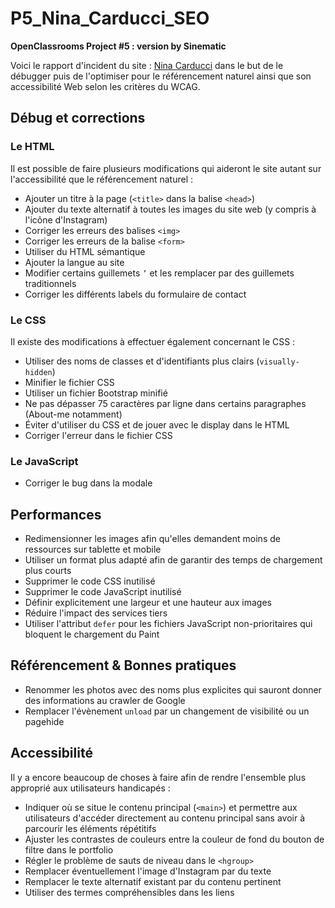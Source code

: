 # P5_Nina_Carducci_SEO

**OpenClassrooms Project #5 : version by Sinematic**

Voici le rapport d'incident du site : [Nina Carducci](https://nina-carducci.github.io/) dans le but de le débugger puis de l'optimiser pour le référencement naturel ainsi que son accessibilité Web selon les critères du WCAG.


## Débug et corrections

### Le HTML

Il est possible de faire plusieurs modifications qui aideront le site autant sur l'accessibilité que le référencement naturel :

- Ajouter un titre à la page (`<title>` dans la balise `<head>`)
- Ajouter du texte alternatif à toutes les images du site web (y compris à l'icône d'Instagram)
- Corriger les erreurs des balises `<img>`
- Corriger les erreurs de la balise `<form>`
- Utiliser du HTML sémantique
- Ajouter la langue au site 
- Modifier certains guillemets `’` et les remplacer par des guillemets traditionnels
- Corriger les différents labels du formulaire de contact


### Le CSS

Il existe des modifications à effectuer également concernant le CSS :

- Utiliser des noms de classes et d'identifiants plus clairs (`visually-hidden`)
- Minifier le fichier CSS
- Utiliser un fichier Bootstrap minifié
- Ne pas dépasser 75 caractères par ligne dans certains paragraphes (About-me notamment)
- Éviter d'utiliser du CSS et de jouer avec le display dans le HTML
- Corriger l'erreur dans le fichier CSS


### Le JavaScript

- Corriger le bug dans la modale


## Performances 

- Redimensionner les images afin qu'elles demandent moins de ressources sur tablette et mobile
- Utiliser un format plus adapté afin de garantir des temps de chargement plus courts
- Supprimer le code CSS inutilisé
- Supprimer le code JavaScript inutilisé
- Définir explicitement une largeur et une hauteur aux images
- Réduire l'impact des services tiers
- Utiliser l'attribut `defer` pour les fichiers JavaScript non-prioritaires qui bloquent le chargement du Paint

## Référencement & Bonnes pratiques

- Renommer les photos avec des noms plus explicites qui sauront donner des informations au crawler de Google
- Remplacer l'évènement `unload` par un changement de visibilité ou un pagehide


## Accessibilité

Il y a encore beaucoup de choses à faire afin de rendre l'ensemble plus approprié aux utilisateurs handicapés :

- Indiquer où se situe le contenu principal (`<main>`) et permettre aux utilisateurs d'accéder directement au contenu principal sans avoir à parcourir les éléments répétitifs
- Ajuster les contrastes de couleurs entre la couleur de fond du bouton de filtre dans le portfolio
- Régler le problème de sauts de niveau dans le `<hgroup>`
- Remplacer éventuellement l'image d'Instagram par du texte
- Remplacer le texte alternatif existant par du contenu pertinent
- Utiliser des termes compréhensibles dans les liens
